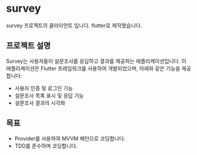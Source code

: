 # survey

survey 프로젝트의 클라이언트 입니다. flutter로 제작했습니다.

## 프로젝트 설명

Survey는 사용자들이 설문조사를 응답하고 결과를 제공하는 애플리케이션입니다. 이 애플리케이션은 Flutter 프레임워크를 사용하여 개발되었으며, 아래와 같은 기능을 제공합니다:

- 사용자 인증 및 로그인 기능
- 설문조사 목록 표시 및 응답 기능
- 설문조사 결과의 시각화

## 목표

- Provider를 사용하여 MVVM 패턴으로 코딩합니다.
- TDD를 준수하며 코딩합니다.

